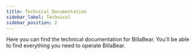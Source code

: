```yaml
---
title: Technical Documentation
sidebar_label: Technical
sidebar_position: 2
---
```

Here you can find the technical documentation for BillaBear. You'll be able to find everything you need to operate BillaBear.